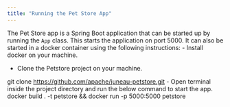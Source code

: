```yaml
---
title: "Running the Pet Store App"
---
```


The Pet Store app is a Spring Boot application that can be started up by running the `App` class.
This starts the application on port 5000.
It can also be started in a docker container using the following instructions: - Install docker on your machine.

- Clone the Petstore project on your machine.

git clone https://github.com/apache/juneau-petstore.git - Open terminal inside the project directory and run the below command to start the app.
docker build .
-t petstore && docker run -p 5000:5000 petstore
